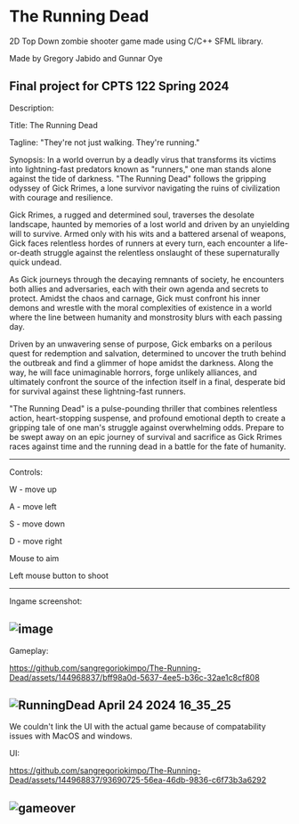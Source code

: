 # The Running Dead
 2D Top Down zombie shooter game made using C/C++ SFML library. 

Made by Gregory Jabido and Gunnar Oye

Final project for CPTS 122 Spring 2024
--------------------------------------------------------------------------------------------------------------------------------------------------------
Description:

Title: The Running Dead

Tagline: "They're not just walking. They're running."

Synopsis:
In a world overrun by a deadly virus that transforms its victims into lightning-fast predators known as "runners," one man stands alone against the tide of darkness. "The Running Dead" follows the gripping odyssey of Gick Rrimes, a lone survivor navigating the ruins of civilization with courage and resilience.

Gick Rrimes, a rugged and determined soul, traverses the desolate landscape, haunted by memories of a lost world and driven by an unyielding will to survive. Armed only with his wits and a battered arsenal of weapons, Gick faces relentless hordes of runners at every turn, each encounter a life-or-death struggle against the relentless onslaught of these supernaturally quick undead.

As Gick journeys through the decaying remnants of society, he encounters both allies and adversaries, each with their own agenda and secrets to protect. Amidst the chaos and carnage, Gick must confront his inner demons and wrestle with the moral complexities of existence in a world where the line between humanity and monstrosity blurs with each passing day.

Driven by an unwavering sense of purpose, Gick embarks on a perilous quest for redemption and salvation, determined to uncover the truth behind the outbreak and find a glimmer of hope amidst the darkness. Along the way, he will face unimaginable horrors, forge unlikely alliances, and ultimately confront the source of the infection itself in a final, desperate bid for survival against these lightning-fast runners.

"The Running Dead" is a pulse-pounding thriller that combines relentless action, heart-stopping suspense, and profound emotional depth to create a gripping tale of one man's struggle against overwhelming odds. Prepare to be swept away on an epic journey of survival and sacrifice as Gick Rrimes races against time and the running dead in a battle for the fate of humanity.

--------------------------------------------------------------------------------------------------------------------------------------------------------
Controls:

W - move up

A - move left

S - move down

D - move right

Mouse to aim

Left mouse button to shoot

--------------------------------------------------------------------------------------------------------------------------------------------------------


Ingame screenshot:

![image](https://github.com/sangregoriokimpo/The-Running-Dead/assets/144968837/1d670262-3cd1-4c79-a08f-01101f0f67c5)
--------------------------------------------------------------------------------------------------------------------------------------------------------

Gameplay:

https://github.com/sangregoriokimpo/The-Running-Dead/assets/144968837/bff98a0d-5637-4ee5-b36c-32ae1c8cf808

![RunningDead April 24 2024 16_35_25](https://github.com/sangregoriokimpo/The-Running-Dead/assets/144968837/ae2f0fb4-81a0-4709-8300-785432be7a73)
--------------------------------------------------------------------------------------------------------------------------------------------------------

We couldn't link the UI with the actual game because of compatability issues with MacOS and windows. 

UI:

https://github.com/sangregoriokimpo/The-Running-Dead/assets/144968837/93690725-56ea-46db-9836-c6f73b3a6292

![gameover](https://github.com/sangregoriokimpo/The-Running-Dead/assets/144968837/8ae6780b-5086-4fad-a2f7-64a936705eac)
--------------------------------------------------------------------------------------------------------------------------------------------------------

